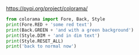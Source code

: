 https://pypi.org/project/colorama/

```python 
from colorama import Fore, Back, Style
print(Fore.RED + 'some red text')
print(Back.GREEN + 'and with a green background')
print(Style.DIM + 'and in dim text')
print(Style.RESET_ALL)
print('back to normal now')
```

